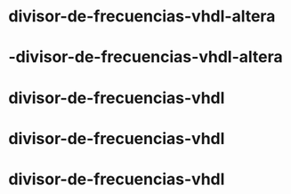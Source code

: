 # divisor-de-frecuencias-vhdl-altera
# -divisor-de-frecuencias-vhdl-altera
# divisor-de-frecuencias-vhdl
# divisor-de-frecuencias-vhdl
# divisor-de-frecuencias-vhdl
